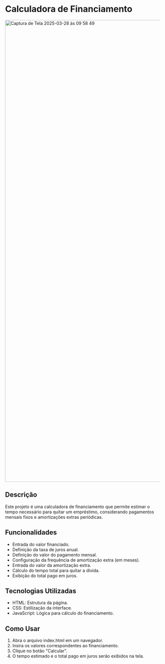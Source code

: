 # Calculadora de Financiamento

<img width="1506" alt="Captura de Tela 2025-03-28 às 09 58 49" src="https://github.com/user-attachments/assets/433f9c81-799b-40eb-a341-6ceb6dd61278" />

## Descrição

Este projeto é uma calculadora de financiamento que permite estimar o tempo necessário para quitar um empréstimo, considerando pagamentos mensais fixos e amortizações extras periódicas.

## Funcionalidades

- Entrada do valor financiado.
- Definição da taxa de juros anual.
- Definição do valor do pagamento mensal.
- Configuração da frequência de amortização extra (em meses).
- Entrada do valor da amortização extra.
- Cálculo do tempo total para quitar a dívida.
- Exibição do total pago em juros.

## Tecnologias Utilizadas

- HTML: Estrutura da página.
- CSS: Estilização da interface.
- JavaScript: Lógica para cálculo do financiamento.

## Como Usar

1. Abra o arquivo index.html em um navegador.
2. Insira os valores correspondentes ao financiamento.
3. Clique no botão "Calcular".
4. O tempo estimado e o total pago em juros serão exibidos na tela.


